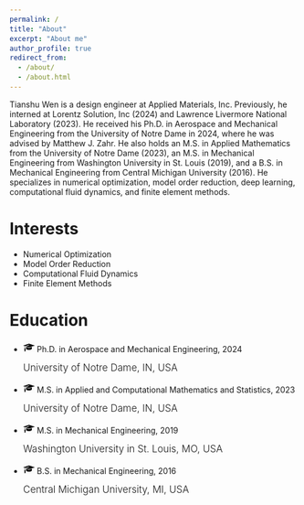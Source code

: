```yaml
---
permalink: /
title: "About"
excerpt: "About me"
author_profile: true
redirect_from: 
  - /about/
  - /about.html
---
```


Tianshu Wen is a design engineer at Applied Materials, Inc. Previously, he interned at Lorentz Solution, Inc (2024) and Lawrence Livermore National Laboratory (2023). He received his Ph.D. in Aerospace and Mechanical Engineering from the University of Notre Dame in 2024, where he was advised by Matthew J. Zahr. He also holds an M.S. in Applied Mathematics from the University of Notre Dame (2023), an M.S. in Mechanical Engineering from Washington University in St. Louis (2019), and a B.S. in Mechanical Engineering from Central Michigan University (2016). He specializes in numerical optimization, model order reduction, deep learning, computational fluid dynamics, and finite element methods.

Interests
======
  - Numerical Optimization
  - Model Order Reduction
  - Computational Fluid Dynamics
  - Finite Element Methods

Education
======
  - <img src="/images/edu_deg.jpg" width="20"/> Ph.D. in Aerospace and Mechanical Engineering, 2024
    <p> <span style="font-weight:300;font-size:17px"> 
    University of Notre Dame, IN, USA
    </span> </p>
    
  - <img src="/images/edu_deg.jpg" width="20"/> M.S. in Applied and Computational Mathematics and Statistics, 2023
    <p> <span style="font-weight:300;font-size:17px"> 
    University of Notre Dame, IN, USA
    </span> </p>

  - <img src="/images/edu_deg.jpg" width="20"/> M.S. in Mechanical Engineering, 2019
    <p> <span style="font-weight:300;font-size:17px"> 
    Washington University in St. Louis, MO, USA
    </span> </p>

  - <img src="/images/edu_deg.jpg" width="20"/> B.S. in Mechanical Engineering, 2016
    <p> <span style="font-weight:300;font-size:17px"> 
    Central Michigan University, MI, USA
    </span> </p>
